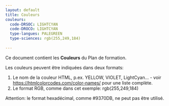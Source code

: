 ```yaml
---
layout: default
title: Couleurs
couleurs:
  code-DRSOC: LIGHTCYAN
  code-DROCO: LIGHTCYAN
  type-langues: PALEGREEN
  type-sciences: rgb(255,249,184)
  
---
```


Ce document contient les **Couleurs** du Plan de formation.

Les couleurs peuvent être indiquées dans deux formats:

1. Le nom de la couleur HTML, p.ex. YELLOW, VIOLET, LightCyan... - voir https://htmlcolorcodes.com/color-names/ pour une liste complète.
2. Le format RGB, comme dans cet exemple: rgb(255,249,184)

Attention: le format hexadécimal, comme #9370DB, ne peut pas être utilisé.